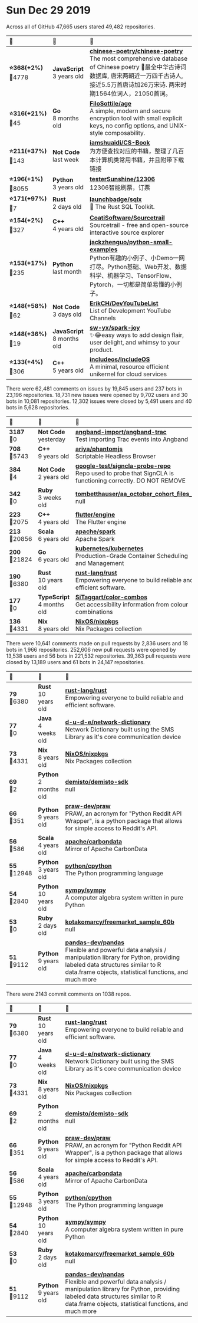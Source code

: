 # Sun Dec 29 2019

Across all of GitHub 47,665 users stared 
49,482 repositories. 

| :page_with_curl: | :calendar: | :page_with_curl: |
| :--- | :--- | :--- |
| **:star:368(+2%)**<br>:twisted_rightwards_arrows:4778 | **JavaScript**<br>3 years old | **[chinese-poetry/chinese-poetry](https://github.com/chinese-poetry/chinese-poetry)**<br>The most comprehensive database of Chinese poetry 🧶最全中华古诗词数据库,  唐宋两朝近一万四千古诗人,  接近5.5万首唐诗加26万宋诗.  两宋时期1564位词人，21050首词。   |
| **:star:316(+21%)**<br>:twisted_rightwards_arrows:45 | **Go**<br>8 months old | **[FiloSottile/age](https://github.com/FiloSottile/age)**<br>A simple, modern and secure encryption tool with small explicit keys, no config options, and UNIX-style composability. |
| **:star:211(+37%)**<br>:twisted_rightwards_arrows:143 | **Not Code**<br>last week | **[iamshuaidi/CS-Book](https://github.com/iamshuaidi/CS-Book)**<br>为方便查找对应的书籍，整理了几百本计算机类常用书籍，并且附带下载链接 |
| **:star:196(+1%)**<br>:twisted_rightwards_arrows:8055 | **Python**<br>3 years old | **[testerSunshine/12306](https://github.com/testerSunshine/12306)**<br>12306智能刷票，订票 |
| **:star:171(+97%)**<br>:twisted_rightwards_arrows:7 | **Rust**<br>2 days old | **[launchbadge/sqlx](https://github.com/launchbadge/sqlx)**<br>🧰 The Rust SQL Toolkit. |
| **:star:154(+2%)**<br>:twisted_rightwards_arrows:327 | **C++**<br>4 years old | **[CoatiSoftware/Sourcetrail](https://github.com/CoatiSoftware/Sourcetrail)**<br>Sourcetrail - free and open-source interactive source explorer |
| **:star:153(+17%)**<br>:twisted_rightwards_arrows:235 | **Python**<br>last month | **[jackzhenguo/python-small-examples](https://github.com/jackzhenguo/python-small-examples)**<br>Python有趣的小例子、小Demo一网打尽。Python基础、Web开发、数据科学、机器学习、TensorFlow、Pytorch，一切都是简单易懂的小例子。 |
| **:star:148(+58%)**<br>:twisted_rightwards_arrows:62 | **Not Code**<br>3 days old | **[ErikCH/DevYouTubeList](https://github.com/ErikCH/DevYouTubeList)**<br>List of Development YouTube Channels |
| **:star:148(+36%)**<br>:twisted_rightwards_arrows:19 | **JavaScript**<br>8 months old | **[sw-yx/spark-joy](https://github.com/sw-yx/spark-joy)**<br>✨😂easy ways to add design flair, user delight, and whimsy to your product. |
| **:star:133(+4%)**<br>:twisted_rightwards_arrows:306 | **C++**<br>5 years old | **[includeos/IncludeOS](https://github.com/includeos/IncludeOS)**<br>A minimal, resource efficient unikernel for cloud services |

There were 62,481 comments on issues by 19,845 users and 237 bots in 23,196 repositories.
18,731 new issues were opened by 9,702 users and 30 bots in 10,081 repositories.
12,302 issues were closed by 5,491 users and 40 bots in 5,628 repositories.

| :speech_balloon: | :calendar: | :page_with_curl: |
| :--- | :--- | :--- |
| **3187**<br>:twisted_rightwards_arrows:0 | **Not Code**<br>yesterday | **[angband-import/angband-trac](https://github.com/angband-import/angband-trac)**<br>Test importing Trac events into Angband |
| **708**<br>:twisted_rightwards_arrows:5743 | **C++**<br>9 years old | **[ariya/phantomjs](https://github.com/ariya/phantomjs)**<br>Scriptable Headless Browser |
| **384**<br>:twisted_rightwards_arrows:4 | **Not Code**<br>2 years old | **[google-test/signcla-probe-repo](https://github.com/google-test/signcla-probe-repo)**<br>Repo used to probe that SignCLA is functioning correctly.  DO NOT REMOVE |
| **342**<br>:twisted_rightwards_arrows:0 | **Ruby**<br>3 weeks old | **[tombetthauser/aa_october_cohort_files_2](https://github.com/tombetthauser/aa_october_cohort_files_2)**<br>null |
| **223**<br>:twisted_rightwards_arrows:2075 | **C++**<br>4 years old | **[flutter/engine](https://github.com/flutter/engine)**<br>The Flutter engine |
| **213**<br>:twisted_rightwards_arrows:20856 | **Scala**<br>6 years old | **[apache/spark](https://github.com/apache/spark)**<br>Apache Spark |
| **200**<br>:twisted_rightwards_arrows:21824 | **Go**<br>6 years old | **[kubernetes/kubernetes](https://github.com/kubernetes/kubernetes)**<br>Production-Grade Container Scheduling and Management |
| **190**<br>:twisted_rightwards_arrows:6380 | **Rust**<br>10 years old | **[rust-lang/rust](https://github.com/rust-lang/rust)**<br>Empowering everyone to build reliable and efficient software. |
| **177**<br>:twisted_rightwards_arrows:0 | **TypeScript**<br>4 months old | **[SiTaggart/color-combos](https://github.com/SiTaggart/color-combos)**<br>Get accessibility information from colour combinations  |
| **136**<br>:twisted_rightwards_arrows:4331 | **Nix**<br>8 years old | **[NixOS/nixpkgs](https://github.com/NixOS/nixpkgs)**<br>Nix Packages collection |

There were 10,641 comments made on pull requests by 2,836 users and 18 bots in 1,966 repositories.
252,606 new pull requests were opened by 13,538 users and 56 bots in 221,532 repositories.
39,363 pull requests were closed by 13,189 users and 61 bots in 24,147 repositories.

| :speech_balloon: | :calendar: | :page_with_curl: |
| :--- | :--- | :--- |
| **79**<br>:twisted_rightwards_arrows:6380 | **Rust**<br>10 years old | **[rust-lang/rust](https://github.com/rust-lang/rust)**<br>Empowering everyone to build reliable and efficient software. |
| **77**<br>:twisted_rightwards_arrows:0 | **Java**<br>4 weeks old | **[d-u-d-e/network-dictionary](https://github.com/d-u-d-e/network-dictionary)**<br>Network Dictionary built using the SMS Library as it's core communication device |
| **73**<br>:twisted_rightwards_arrows:4331 | **Nix**<br>8 years old | **[NixOS/nixpkgs](https://github.com/NixOS/nixpkgs)**<br>Nix Packages collection |
| **69**<br>:twisted_rightwards_arrows:2 | **Python**<br>2 months old | **[demisto/demisto-sdk](https://github.com/demisto/demisto-sdk)**<br>null |
| **66**<br>:twisted_rightwards_arrows:351 | **Python**<br>9 years old | **[praw-dev/praw](https://github.com/praw-dev/praw)**<br>PRAW, an acronym for "Python Reddit API Wrapper", is a python package that allows for simple access to Reddit's API. |
| **56**<br>:twisted_rightwards_arrows:586 | **Scala**<br>4 years old | **[apache/carbondata](https://github.com/apache/carbondata)**<br>Mirror of Apache CarbonData |
| **55**<br>:twisted_rightwards_arrows:12948 | **Python**<br>3 years old | **[python/cpython](https://github.com/python/cpython)**<br>The Python programming language |
| **54**<br>:twisted_rightwards_arrows:2840 | **Python**<br>10 years old | **[sympy/sympy](https://github.com/sympy/sympy)**<br>A computer algebra system written in pure Python |
| **53**<br>:twisted_rightwards_arrows:0 | **Ruby**<br>2 days old | **[kotakomarcy/freemarket_sample_60b](https://github.com/kotakomarcy/freemarket_sample_60b)**<br>null |
| **51**<br>:twisted_rightwards_arrows:9112 | **Python**<br>9 years old | **[pandas-dev/pandas](https://github.com/pandas-dev/pandas)**<br>Flexible and powerful data analysis / manipulation library for Python, providing labeled data structures similar to R data.frame objects, statistical functions, and much more |

There were 2143 commit comments on 1038 repos.

| :speech_balloon: | :calendar: | :page_with_curl: |
| :--- | :--- | :--- |
| **79**<br>:twisted_rightwards_arrows:6380 | **Rust**<br>10 years old | **[rust-lang/rust](https://github.com/rust-lang/rust)**<br>Empowering everyone to build reliable and efficient software. |
| **77**<br>:twisted_rightwards_arrows:0 | **Java**<br>4 weeks old | **[d-u-d-e/network-dictionary](https://github.com/d-u-d-e/network-dictionary)**<br>Network Dictionary built using the SMS Library as it's core communication device |
| **73**<br>:twisted_rightwards_arrows:4331 | **Nix**<br>8 years old | **[NixOS/nixpkgs](https://github.com/NixOS/nixpkgs)**<br>Nix Packages collection |
| **69**<br>:twisted_rightwards_arrows:2 | **Python**<br>2 months old | **[demisto/demisto-sdk](https://github.com/demisto/demisto-sdk)**<br>null |
| **66**<br>:twisted_rightwards_arrows:351 | **Python**<br>9 years old | **[praw-dev/praw](https://github.com/praw-dev/praw)**<br>PRAW, an acronym for "Python Reddit API Wrapper", is a python package that allows for simple access to Reddit's API. |
| **56**<br>:twisted_rightwards_arrows:586 | **Scala**<br>4 years old | **[apache/carbondata](https://github.com/apache/carbondata)**<br>Mirror of Apache CarbonData |
| **55**<br>:twisted_rightwards_arrows:12948 | **Python**<br>3 years old | **[python/cpython](https://github.com/python/cpython)**<br>The Python programming language |
| **54**<br>:twisted_rightwards_arrows:2840 | **Python**<br>10 years old | **[sympy/sympy](https://github.com/sympy/sympy)**<br>A computer algebra system written in pure Python |
| **53**<br>:twisted_rightwards_arrows:0 | **Ruby**<br>2 days old | **[kotakomarcy/freemarket_sample_60b](https://github.com/kotakomarcy/freemarket_sample_60b)**<br>null |
| **51**<br>:twisted_rightwards_arrows:9112 | **Python**<br>9 years old | **[pandas-dev/pandas](https://github.com/pandas-dev/pandas)**<br>Flexible and powerful data analysis / manipulation library for Python, providing labeled data structures similar to R data.frame objects, statistical functions, and much more |

